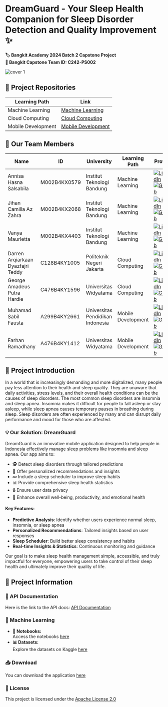 # DreamGuard - Your Sleep Health Companion for Sleep Disorder Detection and Quality Improvement ✨
**🏷️ Bangkit Academy 2024 Batch 2 Capstone Project**  
**📘 Bangkit Capstone Team ID: C242-PS002**  

![cover 1](https://github.com/user-attachments/assets/6f90708c-d5d1-41fe-b687-b10afef9de49)

## 🔗 Project Repositories

| Learning Path | Link |
| -------------- | ----------- |
| Machine Learning | [Machine Learning](https://github.com/dreamguard-id/DreamGuard/tree/machine-learning) |
| Cloud Computing | [Cloud Computing](https://github.com/dreamguard-id/DreamGuard/tree/cloud-computing) |
| Mobile Development | [Mobile Development](https://github.com/dreamguard-id/DreamGuard/tree/mobile-development) |

## 👥 Our Team Members

| Name | ID | University | Learning Path | Profiles |
|------|----|-----------|--------------| ---------|
| Annisa Hasna Salsabila | M002B4KX0579 | Institut Teknologi Bandung | Machine Learning | [![LinkedIn](https://img.shields.io/badge/LinkedIn-blue?logo=linkedin)](https://www.linkedin.com/in/annisahasna/) [![GitHub](https://img.shields.io/badge/GitHub-black?logo=github)](https://github.com/hasnanisalsa) |
| Jihan Camilla Az Zahra | M002B4KX2068 | Institut Teknologi Bandung | Machine Learning | [![LinkedIn](https://img.shields.io/badge/LinkedIn-blue?logo=linkedin)](https://www.linkedin.com/in/jihancamilla/) [![GitHub](https://img.shields.io/badge/GitHub-black?logo=github)](https://github.com/jihancamilla24) |
| Vanya Maurletta | M002B4KX4403 | Institut Teknologi Bandung | Machine Learning | [![LinkedIn](https://img.shields.io/badge/LinkedIn-blue?logo=linkedin)](https://www.linkedin.com/in/vanyamaurletta/) [![GitHub](https://img.shields.io/badge/GitHub-black?logo=github)](https://github.com/vanyamaurletta) |
| Darren Arqiarkaan Dyazfajri Teddy | C128B4KY1005 | Politeknik Negeri Jakarta | Cloud Computing | [![LinkedIn](https://img.shields.io/badge/LinkedIn-blue?logo=linkedin)](https://www.linkedin.com/in/darrenarkaan/) [![GitHub](https://img.shields.io/badge/GitHub-black?logo=github)](https://github.com/arqiarkaan) |
| George Amadeus Putra Hardie | C476B4KY1596 | Universitas Widyatama | Cloud Computing | [![LinkedIn](https://img.shields.io/badge/LinkedIn-blue?logo=linkedin)](https://www.linkedin.com/in/georgeamadeusph/) [![GitHub](https://img.shields.io/badge/GitHub-black?logo=github)](https://github.com/papahoudini) |
| Muhamad Sabil Fausta | A299B4KY2661 | Universitas Pendidikan Indonesia | Mobile Development | [![LinkedIn](https://img.shields.io/badge/LinkedIn-blue?logo=linkedin)](https://www.linkedin.com/in/sabilfausta/) [![GitHub](https://img.shields.io/badge/GitHub-black?logo=github)](https://github.com/sabilfaustaa) |
| Farhan Ramadhany | A476B4KY1412 | Universitas Widyatama | Mobile Development | [![LinkedIn](https://img.shields.io/badge/LinkedIn-blue?logo=linkedin)](https://www.linkedin.com/in/frhnramadhany/) [![GitHub](https://img.shields.io/badge/GitHub-black?logo=github)](https://github.com/frhnrmdhny) |

## 🌟 Project Introduction

In a world that is increasingly demanding and more digitalized, many people pay less attention to their health and sleep quality. They are unaware that daily activities, stress levels, and their overall health conditions can be the causes of sleep disorders. The most common sleep disorders are insomnia and sleep apnea. Insomnia makes it difficult for people to fall asleep or stay asleep, while sleep apnea causes temporary pauses in breathing during sleep. Sleep disorders are often experienced by many and can disrupt daily performance and mood for those who are affected.

### 💡 Our Solution: DreamGuard

DreamGuard is an innovative mobile application designed to help people in Indonesia effectively manage sleep problems like insomnia and sleep apnea. Our app aims to:

- 🕵️ Detect sleep disorders through tailored predictions
- 🚀 Offer personalized recommendations and insights
- 💤 Include a sleep scheduler to improve sleep habits
- 📊 Provide comprehensive sleep health statistics
- 🔒 Ensure user data privacy
- 🌈 Enhance overall well-being, productivity, and emotional health

#### Key Features:
- **Predictive Analysis**: Identify whether users experience normal sleep, insomnia, or sleep apnea
- **Personalized Recommendations**: Tailored insights based on user responses
- **Sleep Scheduler**: Build better sleep consistency and habits
- **Real-time Insights & Statistics**: Continuous monitoring and guidance

Our goal is to make sleep health management simple, accessible, and truly impactful for everyone, empowering users to take control of their sleep health and ultimately improve their quality of life.

## 📄 Project Information  

### 🔧 API Documentation  
Here is the link to the API docs: [API Documentation](https://docs.google.com/document/d/133s3o1W67cHlY-0vP9QovpDPRiqHsLPHBT4rdFoN5A0/edit?usp=sharing)  

### 🧠 Machine Learning  
- **📂 Notebooks:**  
  Access the notebooks [here](https://drive.google.com/file/d/1T9CA9Vg1bnlBhpGaWT0zQFKYNxb53VDk/view?usp=sharing)  
- **📊 Datasets:**  
  Explore the datasets on Kaggle [here](https://www.kaggle.com/datasets/uom190346a/sleep-health-and-lifestyle-dataset/data)  

### 📥 Download  
You can download the application [here](https://drive.google.com/drive/folders/1vNlNQZiQemJqWG4quoq1qk65Nvyc3od5?usp=sharing)

### 📃 License  
This project is licensed under the [Apache License 2.0](LICENSE)

<style>
table {
    width: 100%;
    table-layout: fixed;
}
</style>
